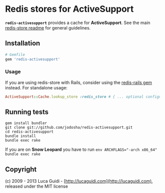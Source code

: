 # Redis stores for ActiveSupport

__`redis-activesupport`__ provides a cache for __ActiveSupport__. See the main [redis-store readme](https://github.com/jodosha/redis-store) for general guidelines.

## Installation

```ruby
# Gemfile
gem 'redis-activesupport'
```

### Usage

If you are using redis-store with Rails, consider using the [redis-rails gem](https://github.com/jodosha/redis-store/tree/master/redis-rails) instead. For standalone usage:

```ruby
ActiveSupport::Cache.lookup_store :redis_store # { ... optional configuration ... }
```

## Running tests

```shell
gem install bundler
git clone git://github.com/jodosha/redis-activesupport.git
cd redis-activesupport
bundle install
bundle exec rake
```

If you are on **Snow Leopard** you have to run `env ARCHFLAGS="-arch x86_64" bundle exec rake`

## Copyright

(c) 2009 - 2013 Luca Guidi - [http://lucaguidi.com](http://lucaguidi.com), released under the MIT license
